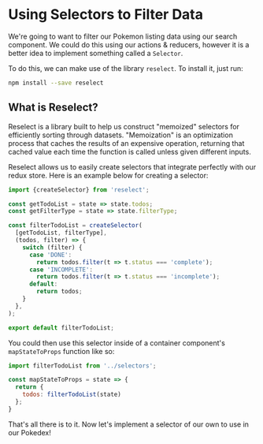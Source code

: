 # Using Selectors to Filter Data

We're going to want to filter our Pokemon listing data using our search component. We could do this using our actions & reducers, however it is a better idea to implement something called a `Selector`.

To do this, we can make use of the library `reselect`. To install it, just run:
```bash
npm install --save reselect
```

## What is Reselect?

Reselect is a library built to help us construct "memoized" selectors for efficiently sorting through datasets. "Memoization" is an optimization process that caches the results of an expensive operation, returning that cached value each time the function is called unless given different inputs.

Reselect allows us to easily create selectors that integrate perfectly with our redux store. Here is an example below for creating a selector:

```javascript
import {createSelector} from 'reselect';

const getTodoList = state => state.todos;
const getFilterType = state => state.filterType;

const filterTodoList = createSelector(
  [getTodoList, filterType],
  (todos, filter) => {
    switch (filter) {
      case 'DONE':
        return todos.filter(t => t.status === 'complete');
      case 'INCOMPLETE':
        return todos.filter(t => t.status === 'incomplete');
      default:
        return todos;
    }
  },
);

export default filterTodoList;
```

You could then use this selector inside of a container component's `mapStateToProps` function like so:

```javascript
import filterTodoList from '../selectors';

const mapStateToProps = state => {
  return {
    todos: filterTodoList(state)
  };
}
```

That's all there is to it. Now let's implement a selector of our own to use in our Pokedex!
